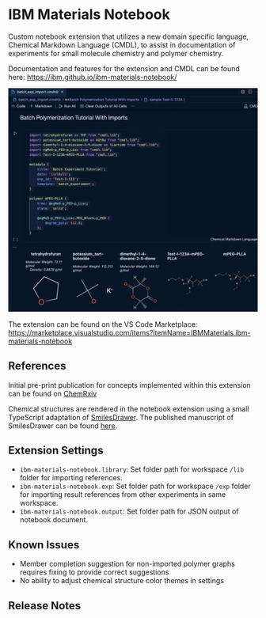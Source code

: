 # IBM Materials Notebook

Custom notebook extension that utilizes a new domain specific language, Chemical Markdown Language (CMDL), to assist in documentation of experiments for small molecule chemistry and polymer chemistry.

Documentation and features for the extension and CMDL can be found here: https://ibm.github.io/ibm-materials-notebook/

![Notebook Screenshot](apps/docs/docs/.vuepress/public/images/notebook_screenshot.png)

The extension can be found on the VS Code Marketplace: https://marketplace.visualstudio.com/items?itemName=IBMMaterials.ibm-materials-notebook

## References

Initial pre-print publication for concepts implemented within this extension can be found on [ChemRxiv](https://chemrxiv.org/engage/chemrxiv/article-details/62b60865e84dd185e60214af)

Chemical structures are rendered in the notebook extension using a small TypeScript adaptation of [SmilesDrawer](https://github.com/reymond-group/smilesDrawer). The published manuscript of SmilesDrawer can be found [here](https://pubs.acs.org/doi/10.1021/acs.jcim.7b00425).

## Extension Settings

- `ibm-materials-notebook.library`: Set folder path for workspace `/lib` folder for importing references.
- `ibm-materials-notebook.exp`: Set folder path for workspace `/exp` folder for importing result references from other experiments in same workspace.
- `ibm-materials-notebook.output`: Set folder path for JSON output of notebook document.

## Known Issues

- Member completion suggestion for non-imported polymer graphs requires fixing to provide correct suggestions
- No ability to adjust chemical structure color themes in settings

## Release Notes
